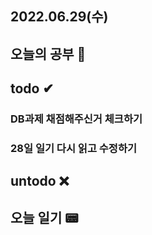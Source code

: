 ## 2022.06.29(수)

## 오늘의 공부 🎉
### 

## todo ✔
### DB과제 채점해주신거 체크하기
### 28일 일기 다시 읽고 수정하기


## untodo ❌


## 오늘 일기 📟
